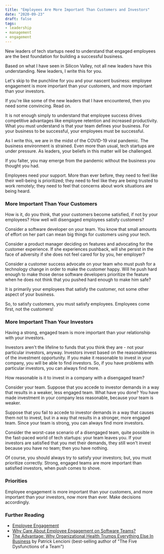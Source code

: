 ```yaml
---
title: "Employees Are More Important Than Customers and Investors"
date: "2020-09-23"
draft: false
tags:
- leadership
- management
- engagement
---
```



New leaders of tech startups need to understand that engaged employees are the
best foundation for building a successful business.

Based on what I have seen in Silicon Valley, not all new leaders have this
understanding. New leaders, I write this for you.

Let's skip to the punchline for you and your nascent business: employee
engagement is more important than your customers, and more important than your
investors.

If you're like some of the new leaders that I have encountered, then you need
some convincing. Read on.

<!--more-->

It is not enough simply to understand that employee success drives competitive
advantages like employee retention and increased productivity.  What you must
understand is that your team defines your business. For your business to be
successful, your employees must be successful.

As I write this, we are in the midst of the COVID-19 viral pandemic. The business
environment is strained.  Even more than usual, tech startups are under
pressure.  As leaders, your beliefs in this matter will be challenged.

If you falter, you may emerge from the pandemic without the business you
thought you had.

Employees need your support. More than ever before, they need to feel like
their well-being is prioritized; they need to feel like they are being trusted
to work remotely; they need to feel that concerns about work situations are
being heard.


### More Important Than Your Customers

How is it, do you think, that your customers become satisfied, if not by your
employees?  How well will disengaged employees satisfy customers?

Consider a software developer on your team. You know that small amounts of
effort on her part can mean big things for customers using your tech.

Consider a product manager deciding on features and advocating for the customer
experience. If she experiences pushback, will she persist in the face of
adversity if she does not feel cared for by you, her employer?

Consider a customer success advocate on your team who must push for a
technology change in order to make the customer happy.  Will he push hard
enough to make those dense software developers prioritize the feature when he
does not think that you pushed hard enough to make him safe?

It is primarily your employees that satisfy the customer, not some other aspect
of your business.

So, to satisfy customers, you must satisfy employees. Employees come first, not
the customers!


### More Important Than Your Investors

Having a strong, engaged team is more important than your relationship with
your investors.

Investors aren't the lifeline to funds that you think they are - not your
particular investors, anyway.  Investors invest based on the reasonableness of
the investment opportunity. If you make it reasonable to invest in your
company, you will be able to find investors. So, if you have problems with
particular investors, you can always find more.

How reasonable is it to invest in a company with a disengaged team?

Consider your team. Suppose that you accede to investor demands in a way that
results in a weaker, less engaged team.  What have you done? You have
made investment in your company less reasonable, because your team is weaker.

Suppose that you fail to accede to investor demands in a way that causes them
not to invest, but in a way that results in a stronger, more engaged team.
Since your team is strong, you can always find more investors.

Consider the worst-case scenario of a disengaged team, quite possible in the
fast-paced world of tech startups: your team leaves you.  If your investors are
satisfied that you met their demands, they still won't invest because you have
no team; then you have nothing.

Of course, you should always try to satisfy your investors; but, you must
prioritize correctly.  Strong, engaged teams are more important than satisfied
investors, when push comes to shove.


### Priorities

Employee engagement is more important than your customers, and more important
than your investors, now more than ever. Make decisions accordingly.


### Further Reading

- [Employee Engagement][1]
- [Why Care About Employee Engagement on Software Teams?][2]
- [The Advantage: Why Organizational Health Trumps Everything Else In
  Business][3] by Patrick Lencioni (best-selling author of "The Five Dysfunctions
  of a Team")

[1]: /blog/engagement-for-software-teams/
[2]: /blog/motivating-engagement/
[3]: https://www.goodreads.com/book/show/12975375-the-advantage
